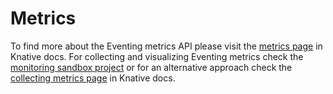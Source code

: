 # Metrics

To find more about the Eventing metrics API please visit the [metrics page](https://knative.dev/docs/eventing/observability/metrics/eventing-metrics/) in Knative docs. For collecting and visualizing Eventing metrics check the [monitoring sandbox project](https://github.com/knative-sandbox/monitoring) or for an alternative approach check the [collecting metrics page](https://knative.dev/docs/serving/observability/metrics/collecting-metrics/#set-up-the-collector) in Knative docs.
